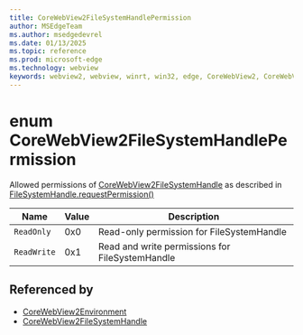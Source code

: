 ```yaml
---
title: CoreWebView2FileSystemHandlePermission
author: MSEdgeTeam
ms.author: msedgedevrel
ms.date: 01/13/2025
ms.topic: reference
ms.prod: microsoft-edge
ms.technology: webview
keywords: webview2, webview, winrt, win32, edge, CoreWebView2, CoreWebView2Controller, browser control, edge html, CoreWebView2FileSystemHandlePermission
---
```


# enum CoreWebView2FileSystemHandlePermission

Allowed permissions of [CoreWebView2FileSystemHandle](corewebview2filesystemhandle.md) as described in [FileSystemHandle.requestPermission()](https://developer.mozilla.org/docs/Web/API/FileSystemHandle/requestPermission)

| Name |  Value | Description |
|--|--|--|
|`ReadOnly` | 0x0  |  Read-only permission for FileSystemHandle|
|`ReadWrite` | 0x1  |  Read and write permissions for FileSystemHandle|


## Referenced by

- [CoreWebView2Environment](corewebview2environment.md)
- [CoreWebView2FileSystemHandle](corewebview2filesystemhandle.md)
